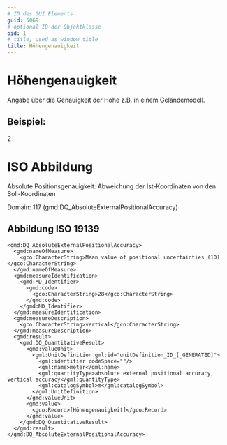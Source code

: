 ```yaml
---
# ID des GUI Elements
guid: 5069
# optional ID der Objektklasse
oid: 1
# title, used as window title
title: Höhengenauigkeit
---
```


# Höhengenauigkeit

Angabe über die Genauigkeit der Höhe z.B. in einem Geländemodell.

## Beispiel:

2

# ISO Abbildung

Absolute Positionsgenauigkeit: Abweichung der Ist-Koordinaten von den Soll-Koordinaten

Domain: 117 (gmd:DQ_AbsoluteExternalPositionalAccuracy)

## Abbildung ISO 19139

```
<gmd:DQ_AbsoluteExternalPositionalAccuracy>
  <gmd:nameOfMeasure>
    <gco:CharacterString>Mean value of positional uncertainties (1D)</gco:CharacterString>
  </gmd:nameOfMeasure>
  <gmd:measureIdentification>
    <gmd:MD_Identifier>
      <gmd:code>
        <gco:CharacterString>28</gco:CharacterString>
      </gmd:code>
    </gmd:MD_Identifier>
  </gmd:measureIdentification>
  <gmd:measureDescription>
    <gco:CharacterString>vertical</gco:CharacterString>
  </gmd:measureDescription>
  <gmd:result>
    <gmd:DQ_QuantitativeResult>
      <gmd:valueUnit>
        <gml:UnitDefinition gml:id="unitDefinition_ID_[_GENERATED]">
          <gml:identifier codeSpace=""/>
          <gml:name>meter</gml:name>
          <gml:quantityType>absolute external positional accuracy, vertical accuracy</gml:quantityType>
          <gml:catalogSymbol>m</gml:catalogSymbol>
        </gml:UnitDefinition>
      </gmd:valueUnit>
      <gmd:value>
        <gco:Record>[Höhengenauigkeit]</gco:Record>
      </gmd:value>
    </gmd:DQ_QuantitativeResult>
  </gmd:result>
</gmd:DQ_AbsoluteExternalPositionalAccuracy>
```


